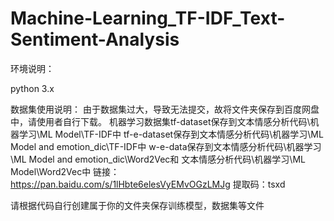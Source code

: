 # Machine-Learning_TF-IDF_Text-Sentiment-Analysis
环境说明：

python 3.x

数据集使用说明：
由于数据集过大，导致无法提交，故将文件夹保存到百度网盘中，请使用者自行下载。
机器学习数据集tf-dataset保存到文本情感分析代码\机器学习\ML Model\TF-IDF中
tf-e-dataset保存到文本情感分析代码\机器学习\ML Model and emotion_dic\TF-IDF中
w-e-data保存到文本情感分析代码\机器学习\ML Model and emotion_dic\Word2Vec和
文本情感分析代码\机器学习\ML Model\Word2Vec中
链接：https://pan.baidu.com/s/1lHbte6elesVyEMvOGzLMJg 
提取码：tsxd

请根据代码自行创建属于你的文件夹保存训练模型，数据集等文件
